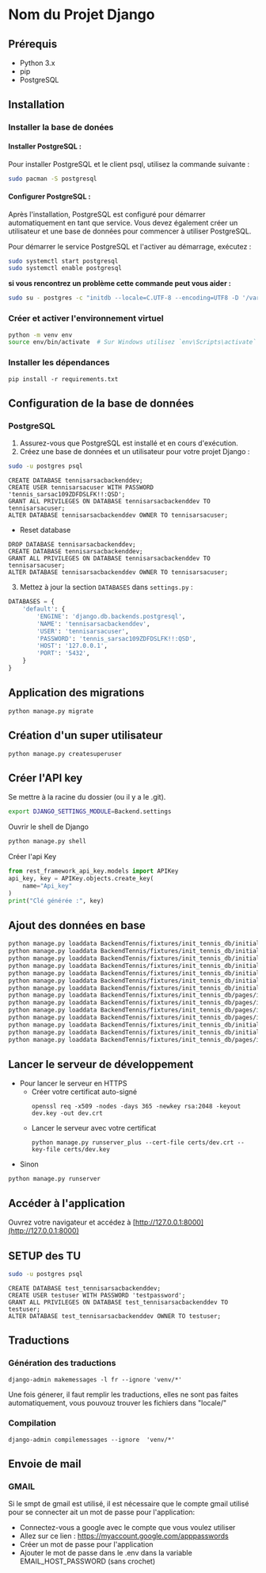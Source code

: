 
# Nom du Projet Django

## Prérequis

- Python 3.x
- pip
- PostgreSQL

## Installation
### Installer la base de donées
#### Installer PostgreSQL :

Pour installer PostgreSQL et le client psql, utilisez la commande suivante :

```bash
sudo pacman -S postgresql
```
#### Configurer PostgreSQL :

Après l'installation, PostgreSQL est configuré pour démarrer automatiquement en tant que service.
Vous devez également créer un utilisateur et une base de données pour commencer à utiliser PostgreSQL.



Pour démarrer le service PostgreSQL et l'activer au démarrage, exécutez :

```bash
sudo systemctl start postgresql
sudo systemctl enable postgresql
```
**si vous rencontrez un problème cette commande peut vous aider :**
```bash
sudo su - postgres -c "initdb --locale=C.UTF-8 --encoding=UTF8 -D '/var/lib/postgres/data'"
```

### Créer et activer l'environnement virtuel

```bash
python -m venv env
source env/bin/activate  # Sur Windows utilisez `env\Scripts\activate`
```

### Installer les dépendances

```shell
pip install -r requirements.txt
```

## Configuration de la base de données

### PostgreSQL

1. Assurez-vous que PostgreSQL est installé et en cours d'exécution.
2. Créez une base de données et un utilisateur pour votre projet Django :

```bash
sudo -u postgres psql
```
```postgresql
CREATE DATABASE tennisarsacbackenddev;
CREATE USER tennisarsacuser WITH PASSWORD 'tennis_sarsac109ZDFDSLFK!!:QSD';
GRANT ALL PRIVILEGES ON DATABASE tennisarsacbackenddev TO tennisarsacuser;
ALTER DATABASE tennisarsacbackenddev OWNER TO tennisarsacuser;

````

* Reset database
```postgresql
DROP DATABASE tennisarsacbackenddev;
CREATE DATABASE tennisarsacbackenddev;
GRANT ALL PRIVILEGES ON DATABASE tennisarsacbackenddev TO tennisarsacuser;
ALTER DATABASE tennisarsacbackenddev OWNER TO tennisarsacuser;
````


3. Mettez à jour la section `DATABASES` dans `settings.py` :

```python
DATABASES = {
    'default': {
        'ENGINE': 'django.db.backends.postgresql',
        'NAME': 'tennisarsacbackenddev',
        'USER': 'tennisarsacuser',
        'PASSWORD': 'tennis_sarsac109ZDFDSLFK!!:QSD',
        'HOST': '127.0.0.1',
        'PORT': '5432',
    }
}
```

## Application des migrations

```shell
python manage.py migrate
```

## Création d'un super utilisateur

```shell
python manage.py createsuperuser
```
## Créer l'API key
Se mettre à la racine du dossier (ou il y a le .git).
```bash
export DJANGO_SETTINGS_MODULE=Backend.settings
```
Ouvrir le shell de Django
```bash
python manage.py shell
```
Créer l'api Key
```python
from rest_framework_api_key.models import APIKey
api_key, key = APIKey.objects.create_key(
    name="Api_key"
)
print("Clé générée :", key)
```

## Ajout des données en base
```bash
python manage.py loaddata BackendTennis/fixtures/init_tennis_db/initial_images.json
python manage.py loaddata BackendTennis/fixtures/init_tennis_db/initial_sponsors.json
python manage.py loaddata BackendTennis/fixtures/init_tennis_db/initial_club_value.json
python manage.py loaddata BackendTennis/fixtures/init_tennis_db/initial_pricings.json
python manage.py loaddata BackendTennis/fixtures/init_tennis_db/initial_training.json
python manage.py loaddata BackendTennis/fixtures/init_tennis_db/initial_routes.json
python manage.py loaddata BackendTennis/fixtures/init_tennis_db/initial_renders_navigation_items.json
python manage.py loaddata BackendTennis/fixtures/init_tennis_db/pages/initial_home_pages.json
python manage.py loaddata BackendTennis/fixtures/init_tennis_db/pages/initial_navigation_bars.json
python manage.py loaddata BackendTennis/fixtures/init_tennis_db/pages/initial_pricing_pages.json
python manage.py loaddata BackendTennis/fixtures/init_tennis_db/pages/initial_about_pages.json
python manage.py loaddata BackendTennis/fixtures/init_tennis_db/initial_professors.json
python manage.py loaddata BackendTennis/fixtures/init_tennis_db/initial_team_members.json
python manage.py loaddata BackendTennis/fixtures/init_tennis_db/pages/initial_team_pages.json

```


## Lancer le serveur de développement

* Pour lancer le serveur en HTTPS
  * Créer votre certificat auto-signé
    ```shell
    openssl req -x509 -nodes -days 365 -newkey rsa:2048 -keyout dev.key -out dev.crt 
    ```
  * Lancer le serveur avec votre certificat
    ```shell
    python manage.py runserver_plus --cert-file certs/dev.crt --key-file certs/dev.key
    ```
* Sinon 
```shell
python manage.py runserver
```

## Accéder à l'application

Ouvrez votre navigateur et accédez à [http://127.0.0.1:8000](http://127.0.0.1:8000)

## SETUP des TU

```bash
sudo -u postgres psql
```
```postgresql
CREATE DATABASE test_tennisarsacbackenddev;
CREATE USER testuser WITH PASSWORD 'testpassword';
GRANT ALL PRIVILEGES ON DATABASE test_tennisarsacbackenddev TO testuser;
ALTER DATABASE test_tennisarsacbackenddev OWNER TO testuser;
```



## Traductions  
### Génération des traductions
```shell
django-admin makemessages -l fr --ignore 'venv/*'
```

Une fois génerer, il faut remplir les traductions, elles ne sont pas faites automatiquement, vous pouvouz trouver les fichiers dans "locale/"


### Compilation
```shell
django-admin compilemessages --ignore  'venv/*'
```


## Envoie de mail 
### GMAIL
Si le smpt de gmail est utilisé, il est nécessaire que le compte gmail utilisé pour se connecter ait un mot de passe pour l'application:
* Connectez-vous a google avec le compte que vous voulez utiliser
* Allez sur ce lien : https://myaccount.google.com/apppasswords
* Créer un mot de passe pour l'application
* Ajouter le mot de passe dans le .env dans la variable EMAIL_HOST_PASSWORD (sans crochet)